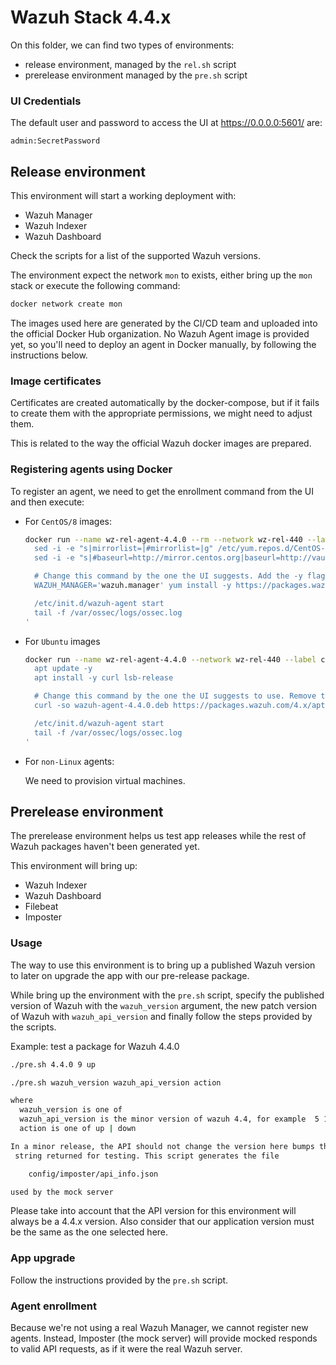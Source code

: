 # Wazuh Stack 4.4.x

On this folder, we can find two types of environments:

- release environment, managed by the `rel.sh` script
- prerelease environment managed by the `pre.sh` script

### UI Credentials

The default user and password to access the UI at https://0.0.0.0:5601/ are:

```
admin:SecretPassword
```

## Release environment

This environment will start a working deployment with:

- Wazuh Manager
- Wazuh Indexer
- Wazuh Dashboard

Check the scripts for a list of the supported Wazuh versions.

The environment expect the network `mon` to exists, either bring up the
`mon` stack or execute the following command:

```bash
docker network create mon
```

The images used here are generated by the CI/CD team and uploaded into
the official Docker Hub organization. No Wazuh Agent image is provided yet,
so you'll need to deploy an agent in Docker manually, by following the
instructions below.

### Image certificates

Certificates are created automatically by the docker-compose, but if
it fails to create them with the appropriate permissions, we might need
to adjust them.

This is related to the way the official Wazuh docker images are
prepared.

### Registering agents using Docker

To register an agent, we need to get the enrollment command from the
UI and then execute:

- For `CentOS/8` images:

  ```bash
  docker run --name wz-rel-agent-4.4.0 --rm --network wz-rel-440 --label com.docker.compose.project=wz-rel-440 -d centos:8 bash -c '
    sed -i -e "s|mirrorlist=|#mirrorlist=|g" /etc/yum.repos.d/CentOS-*
    sed -i -e "s|#baseurl=http://mirror.centos.org|baseurl=http://vault.centos.org|g" /etc/yum.repos.d/CentOS-*

    # Change this command by the one the UI suggests. Add the -y flag and remove the `sudo`.
    WAZUH_MANAGER='wazuh.manager' yum install -y https://packages.wazuh.com/4.x/yum5/x86_64/wazuh-agent-4.4.0-1.el5.x86_64.rpm

    /etc/init.d/wazuh-agent start
    tail -f /var/ossec/logs/ossec.log
  '
  ```

- For `Ubuntu` images

  ```bash
  docker run --name wz-rel-agent-4.4.0 --network wz-rel-440 --label com.docker.compose.project=wz-rel-440 -d ubuntu:20.04 bash -c '
    apt update -y
    apt install -y curl lsb-release

    # Change this command by the one the UI suggests to use. Remove the `sudo`.
    curl -so wazuh-agent-4.4.0.deb https://packages.wazuh.com/4.x/apt/pool/main/w/wazuh-agent/wazuh-agent_4.4.0-1_amd64.deb && WAZUH_MANAGER='wazuh.manager' WAZUH_AGENT_GROUP='default' dpkg -i ./wazuh-agent-4.4.0.deb

    /etc/init.d/wazuh-agent start
    tail -f /var/ossec/logs/ossec.log
  '
  ```

- For `non-Linux` agents:

  We need to provision virtual machines.

## Prerelease environment

The prerelease environment helps us test app releases while the rest of
Wazuh packages haven't been generated yet.

This environment will bring up:

- Wazuh Indexer
- Wazuh Dashboard
- Filebeat
- Imposter

### Usage

The way to use this environment is to bring up a published Wazuh version to
later on upgrade the app with our pre-release package.

While bring up the environment with the `pre.sh` script, specify the published
version of Wazuh with the `wazuh_version` argument, the new patch version of
Wazuh with `wazuh_api_version` and finally follow the steps provided by the
scripts.

Example: test a package for Wazuh 4.4.0

```bash
./pre.sh 4.4.0 9 up
```

```bash
./pre.sh wazuh_version wazuh_api_version action

where
  wazuh_version is one of
  wazuh_api_version is the minor version of wazuh 4.4, for example  5 17
  action is one of up | down

In a minor release, the API should not change the version here bumps the API
 string returned for testing. This script generates the file

    config/imposter/api_info.json

used by the mock server
```

Please take into account that the API version for this environment will
always be a 4.4.x version. Also consider that our application version
must be the same as the one selected here.

### App upgrade

Follow the instructions provided by the `pre.sh` script.

### Agent enrollment

Because we're not using a real Wazuh Manager, we cannot register new agents.
Instead, Imposter (the mock server) will provide mocked responds to valid API
requests, as if it were the real Wazuh server.
